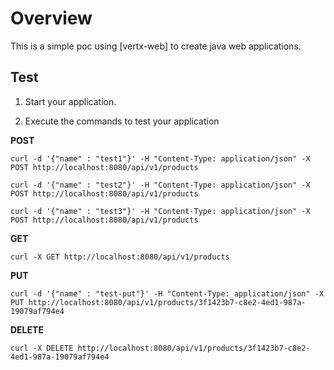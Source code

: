 # Overview

This is a simple poc using [vertx-web] to create java web applications.

## Test

1. Start your application.

2. Execute the commands to test your application

**POST**

`curl -d '{"name" : "test1"}' -H "Content-Type: application/json" -X POST http://localhost:8080/api/v1/products`

`curl -d '{"name" : "test2"}' -H "Content-Type: application/json" -X POST http://localhost:8080/api/v1/products`

`curl -d '{"name" : "test3"}' -H "Content-Type: application/json" -X POST http://localhost:8080/api/v1/products`


**GET**

`curl -X GET http://localhost:8080/api/v1/products`

**PUT**

`curl -d '{"name" : "test-put"}' -H "Content-Type: application/json" -X PUT http://localhost:8080/api/v1/products/3f1423b7-c8e2-4ed1-987a-19079af794e4`

**DELETE**

`curl -X DELETE http://localhost:8080/api/v1/products/3f1423b7-c8e2-4ed1-987a-19079af794e4`
